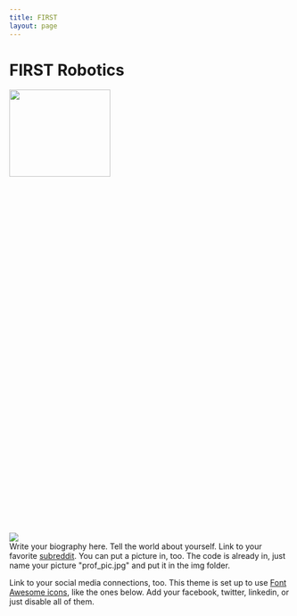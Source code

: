 ```yaml
---
title: FIRST
layout: page
---
```

# FIRST Robotics


<image src="https://github.com/susan-z/susan-z.github.io/blob/master/img/robotheader.jpg?raw=true" width="60%" height="20%"></image>


<img class="col one right" src="https://github.com/susan-z/susan-z.github.io/blob/master/img/warhawkspic1%20Cropped.jpg?raw=true">

<br/>
Write your biography here. Tell the world about yourself. Link to your favorite <a href="http://reddit.com" target="blank">subreddit</a>. You can put a picture in, too. The code is already in, just name your picture "prof_pic.jpg" and put it in the img folder. 

Link to your social media connections, too. This theme is set up to use <a href="http://fortawesome.github.io/Font-Awesome/" target="blank">Font Awesome icons</a>, like the ones below. Add your facebook, twitter, linkedin, or just disable all of them. 


<br/>
